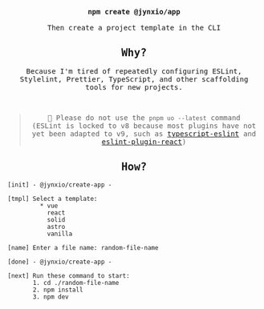 <h3 align="center">
  <code>npm create @jynxio/app</code>
</h3>
<p align="center">
  <samp>Then create a project template in the CLI</samp>
</p>

<h2 align="center"><samp>Why?</samp></h2>
<p align="center">
  <samp>Because I'm tired of repeatedly configuring ESLint, Stylelint, Prettier, TypeScript, and other scaffolding tools for new projects.</samp>
</p>
<br />

<blockquote align="center">
  <samp>
    👀 Please do not use the <code>pnpm uo --latest</code> command
    <br />
    <samp>(ESLint is locked to v8 because most plugins have not yet been adapted to v9, such as
      <a href="https://github.com/typescript-eslint/typescript-eslint/issues/8211">typescript-eslint</a>
      and
      <a href="https://github.com/jsx-eslint/eslint-plugin-react/issues/3699">eslint-plugin-react</a>)
    </samp>
  </samp>
</blockquote>

<h2 align="center"><samp>How?</samp></h2>

```sharp
[init] - @jynxio/create-app -

[tmpl] Select a template:
         * vue
           react
           solid
           astro
           vanilla

[name] Enter a file name: random-file-name

[done] - @jynxio/create-app -

[next] Run these command to start:
       1. cd ./random-file-name
       2. npm install
       3. npm dev
```

